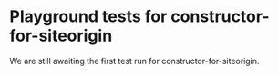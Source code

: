 # Playground tests for constructor-for-siteorigin
We are still awaiting the first test run for constructor-for-siteorigin.
